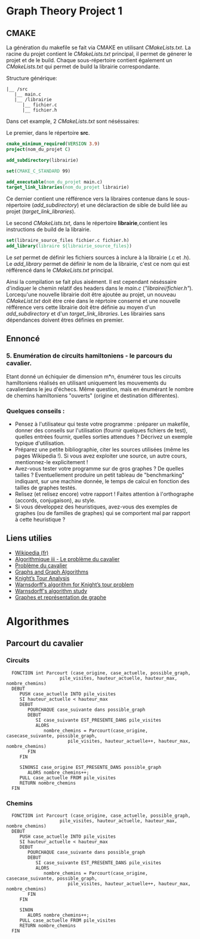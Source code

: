 # Graph Theory Project 1

## CMAKE
La génération du makefile se fait via CMAKE en utilisant *CMakeLists.txt*. La racine du projet contient le *CMakeLists.txt* principal, il permet de génerer le projet et de le build. Chaque sous-répertoire contient également un *CMakeLists.txt* qui permet de build la librairie correspondante. 

Structure générique:
```
|__ /src
   |__ main.c
   |__ /librairie
      |__ fichier.c
      |__ fichier.h
```       
Dans cet example, 2 *CMakeLists.txt* sont néséssaires:

Le premier, dans le répertoire __src__.
``` cmake
cmake_minimum_required(VERSION 3.9)
project(nom_du_projet C)

add_subdirectory(librairie)

set(CMAKE_C_STANDARD 99)

add_executable(nom_du_projet main.c)
target_link_libraries(nom_du_projet librairie)
```
Ce dernier contient une réfférence vers la libraires contenue dans le sous-répertoire (*add_subdirectory*) et une déclaraction de sible de build liée au projet (*target_link_libraries*).

Le second *CMakeLists.txt*, dans le répertoire __librairie__,contient les instructions de build de la librairie.
``` cmake
set(libraire_source_files fichier.c fichier.h)
add_library(libraire ${librairie_source_files})
``` 
Le *set* permet de définir les fichiers sources à inclure à la librairie (.c et .h). Le *add_library* permet de définir le nom de la librairie, c'est ce nom qui est réfférencé dans le *CMakeLists.txt* principal.

Ainsi la compilation se fait plus aisément. Il est cependant néséssaire d'indiquer le chemin relatif des headers dans le *main.c* (*"librairei/fichier.h"*). Lorcequ'une nouvelle librairie doit être ajoutée au projet, un nouveau *CMakeList.txt* doit être crée dans le réprtoire conserné et une nouvelle réfférence vers cette librairie doit être définie au moyen d'un *add_subdirectory* et d'un *target_link_libraries*. Les librairies sans dépendances doivent êtres définies en premier.

## Ennoncé

### 5. Enumération de circuits hamiltoniens - le parcours du cavalier. 
Etant donné un échiquier de dimension m*n, énumérer tous les circuits hamiltoniens réalisés en utilisant uniquement les mouvements du cavalierdans le jeu d'échecs. Même question, mais en énumérant le nombre de chemins hamiltoniens "ouverts" (origine et destination différentes).

### Quelques conseils :
- Pensez à l'utilisateur qui teste votre programme : préparer un makefile,
donner des conseils sur l'utilisation (fournir quelques fichiers de test),
quelles entrées fournir, quelles sorties attendues ? Décrivez un exemple
typique d'utilisation.
- Préparez une petite bibliographie, citer les sources utilisées (même les
pages Wikipedia !). Si vous avez exploiter une source, un autre cours,
mentionnez-le explicitement !
- Avez-vous tester votre programme sur de gros graphes ? De quelles
tailles ? Eventuellement produire un petit tableau de "benchmarking"
indiquant, sur une machine donnée, le temps de calcul en fonction des
tailles de graphes testés.
- Relisez (et relisez encore) votre rapport ! Faites attention à l'orthographe
(accords, conjugaison), au style.
- Si vous développez des heuristiques, avez-vous des exemples de graphes
(ou de familles de graphes) qui se comportent mal par rapport à cette
heuristique ?

## Liens utilies

* [Wikipedia (fr)](https://fr.wikipedia.org/wiki/Probl%C3%A8me_du_cavalier)
* [Algorithmique iii - Le problème du cavalier](http://zanotti.univ-tln.fr/ALGO/I51/Cavalier.html)
* [Problème du cavalier](http://bayledes.free.fr/carres_magiques/Cavaliers.html)
* [Graphs and Graph Algorithms](http://interactivepython.org/runestone/static/pythonds/Graphs/toctree.html)
* [Knight’s Tour Analysis](http://interactivepython.org/runestone/static/pythonds/Graphs/KnightsTourAnalysis.html)
* [Warnsdorff’s algorithm for Knight’s tour problem](http://www.geeksforgeeks.org/warnsdorffs-algorithm-knights-tour-problem/)
* [Warnsdorff's algorithm study](http://math.oregonstate.edu/~math_reu/proceedings/REU_Proceedings/Proceedings1996/1996Squirrel.pdf)
* [Graphes et représentation de graphe](https://zestedesavoir.com/tutoriels/681/a-la-decouverte-des-algorithmes-de-graphe/727_bases-de-la-theorie-des-graphes/3352_graphes-et-representation-de-graphe/)

# Algorithmes
## Parcourt du cavalier
### Circuits
      FONCTION int Parcourt (case_origine, case_actuelle, possible_graph, 
                        pile_visites, hauteur_actuelle, hauteur_max, nombre_chemins)
      DEBUT
         PUSH case_actuelle INTO pile_visites 
         SI hauteur_actuelle < hauteur_max
         DEBUT
            POURCHAQUE case_suivante dans possible_graph
            DEBUT
               SI case_suivante EST_PRESENTE_DANS pile_visites
               ALORS
                  nombre_chemins = Parcourt(case_origine, casecase_suivante, possible_graph, 
                           pile_visites, hauteur_actuelle++, hauteur_max, nombre_chemins)
            FIN
         FIN
         
         SINONSI case_origine EST_PRESENTE_DANS possible_graph
            ALORS nombre_chemins++;
         PULL case_actuelle FROM pile_visites
         RETURN nombre_chemins
      FIN
      
 ### Chemins
 
      FONCTION int Parcourt (case_origine, case_actuelle, possible_graph, 
                        pile_visites, hauteur_actuelle, hauteur_max, nombre_chemins)
      DEBUT
         PUSH case_actuelle INTO pile_visites 
         SI hauteur_actuelle < hauteur_max
         DEBUT
            POURCHAQUE case_suivante dans possible_graph
            DEBUT
               SI case_suivante EST_PRESENTE_DANS pile_visites
               ALORS
                  nombre_chemins = Parcourt(case_origine, casecase_suivante, possible_graph, 
                           pile_visites, hauteur_actuelle++, hauteur_max, nombre_chemins)
            FIN
         FIN
         
         SINON
            ALORS nombre_chemins++;
         PULL case_actuelle FROM pile_visites
         RETURN nombre_chemins
      FIN
